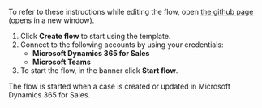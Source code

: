 To refer to these instructions while editing the flow, open [the github page](https://github.com/ot4i/app-connect-templates/tree/master/resources/markdown/Send%20a%20Microsoft%20Teams%20message%20when%20a%20case%20is%20created%20or%20updated%20in%20Microsoft%20Dynamics%20365_instructions.md) (opens in a new window).

1.	Click **Create flow** to start using the template.
2.	Connect to the following accounts by using your credentials:
    - **Microsoft Dynamics 365 for Sales** 
    - **Microsoft Teams**
3.	To start the flow, in the banner click **Start flow**.

The flow is started when a case is created or updated in Microsoft Dynamics 365 for Sales.
